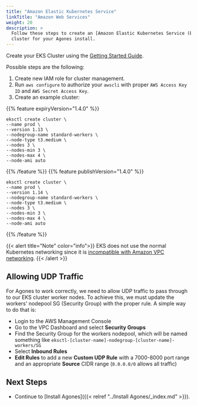 ```yaml
---
title: "Amazon Elastic Kubernetes Service"
linkTitle: "Amazon Web Services"
weight: 20
description: >
  Follow these steps to create an [Amazon Elastic Kubernetes Service (EKS)](https://aws.amazon.com/eks/)
  cluster for your Agones install.  
---
```


Create your EKS Cluster using the [Getting Started Guide](https://docs.aws.amazon.com/eks/latest/userguide/getting-started.html).

Possible steps are the following:

1. Create new IAM role for cluster management.
1. Run `aws configure` to authorize your `awscli` with proper `AWS Access Key ID` and `AWS Secret Access Key`.
1. Create an example cluster:

{{% feature expiryVersion="1.4.0" %}}
```
eksctl create cluster \
--name prod \
--version 1.13 \
--nodegroup-name standard-workers \
--node-type t3.medium \
--nodes 3 \
--nodes-min 3 \
--nodes-max 4 \
--node-ami auto
```
{{% /feature %}}
{{% feature publishVersion="1.4.0" %}}
```
eksctl create cluster \
--name prod \
--version 1.14 \
--nodegroup-name standard-workers \
--node-type t3.medium \
--nodes 3 \
--nodes-min 3 \
--nodes-max 4 \
--node-ami auto
```
{{% /feature %}}

{{< alert title="Note" color="info">}}
EKS does not use the normal Kubernetes networking since it is [incompatible with Amazon VPC networking](https://www.contino.io/insights/kubernetes-is-hard-why-eks-makes-it-easier-for-network-and-security-architects).
{{< /alert >}}

## Allowing UDP Traffic

For Agones to work correctly, we need to allow UDP traffic to pass through to our EKS cluster worker nodes. To achieve this, we must update the workers' nodepool SG (Security Group) with the proper rule. A simple way to do that is:

* Login to the AWS Management Console
* Go to the VPC Dashboard and select **Security Groups**
* Find the Security Group for the workers nodepool, which will be named something like `eksctl-[cluster-name]-nodegroup-[cluster-name]-workers/SG`
* Select **Inbound Rules**
* **Edit Rules** to add a new **Custom UDP Rule** with a 7000-8000 port range and an appropriate **Source** CIDR range (`0.0.0.0/0` allows all traffic)

## Next Steps

- Continue to [Install Agones]({{< relref "../Install Agones/_index.md" >}}).